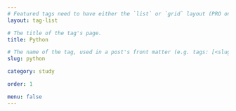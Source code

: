 ```yaml
---
# Featured tags need to have either the `list` or `grid` layout (PRO only).
layout: tag-list

# The title of the tag's page.
title: Python

# The name of the tag, used in a post's front matter (e.g. tags: [<slug>]).
slug: python

category: study

order: 1

menu: false
---
```

